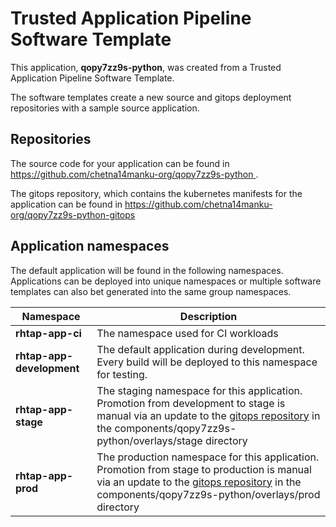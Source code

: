 # Trusted Application Pipeline Software Template

This application, **qopy7zz9s-python**, was created from a Trusted Application Pipeline Software Template.

The software templates create a new source and gitops deployment repositories with a sample source application. 

## Repositories

The source code for your application can be found in [https://github.com/chetna14manku-org/qopy7zz9s-python ](https://github.com/chetna14manku-org/qopy7zz9s-python ).
 
The gitops repository, which contains the kubernetes manifests for the application can be found in 
[https://github.com/chetna14manku-org/qopy7zz9s-python-gitops ](https://github.com/chetna14manku-org/qopy7zz9s-python-gitops ) 

## Application namespaces 

The default application will be found in the following namespaces. Applications can be deployed into unique namespaces or multiple software templates can also bet generated into the same group namespaces.  

|  Namespace   |  Description   |  
| -------- | -------- |
| **rhtap-app-ci** | The namespace used for CI workloads |
| **rhtap-app-development** | The default application during development. Every build will be deployed to this namespace for testing. |
| **rhtap-app-stage** | The staging namespace for this application. Promotion from development to stage is manual via an update to the [gitops repository](https://github.com/chetna14manku-org/qopy7zz9s-python-gitops ) in the components/qopy7zz9s-python/overlays/stage directory |
| **rhtap-app-prod** | The production namespace for this application. Promotion from stage to production is manual via an update to the [gitops repository](https://github.com/chetna14manku-org/qopy7zz9s-python-gitops ) in the components/qopy7zz9s-python/overlays/prod directory |